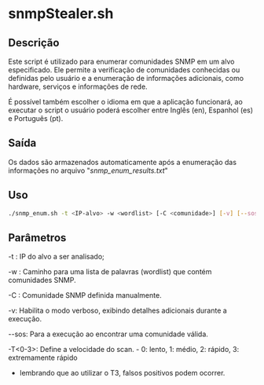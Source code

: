 # snmpStealer.sh

## Descrição

Este script é utilizado para enumerar comunidades SNMP em um alvo especificado. Ele permite a verificação de comunidades conhecidas ou definidas pelo usuário e a enumeração de informações adicionais, como hardware, serviços e informações de rede.

É possível também escolher o idioma em que a aplicação funcionará, ao executar o script o usuário poderá escolher entre Inglês (en), Espanhol (es) e Português (pt).

## Saída

Os dados são armazenados automaticamente após a enumeração das informações no arquivo "*snmp_enum_results.txt*"

## Uso

```bash
./snmp_enum.sh -t <IP-alvo> -w <wordlist> [-C <comunidade>] [-v] [--sos] [-T<0-3>]
 ```

## Parâmetros

-t <IP-alvo>: IP do alvo a ser analisado;

-w <wordlist>: Caminho para uma lista de palavras (wordlist) que contém comunidades SNMP.

-C <comunidade>: Comunidade SNMP definida manualmente.

-v: Habilita o modo verboso, exibindo detalhes adicionais durante a execução.

--sos: Para a execução ao encontrar uma comunidade válida.

-T<0-3>: Define a velocidade do scan. - 0: lento, 1: médio, 2: rápido, 3: extremamente rápido 
* lembrando que ao utilizar o T3, falsos positivos podem ocorrer.
